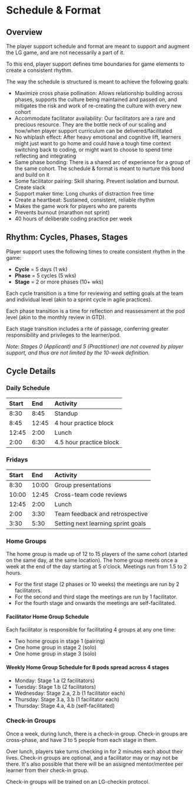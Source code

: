 # Schedule & Format

## Overview

The player support schedule and format are meant to support and augment the LG game, and are not necessarily a part of it.

To this end, player support defines time boundaries for game elements to create a consistent rhythm.

The way the schedule is structured is meant to achieve the following goals:

- Maximize cross phase pollination: Allows relationship building across phases, supports the culture being maintained and passed on, and mitigates the risk and work of re-creating the culture with every new cohort
- Accommodate facilitator availability: Our facilitators are a rare and precious resource. They are the bottle neck of our scaling and how/when player support curriculum can be delivered/facilitated
- No whiplash effect: After heavy emotional and cognitive lift, learners might just want to go home and could have a tough time context switching back to coding, or might want to choose to spend time reflecting and integrating
- Same phase bonding: There is a shared arc of experience for a group of the same cohort. The schedule & format is meant to nurture this bond and build on it
- Some facilitator pairing: Skill sharing. Prevent isolation and burnout. Create slack
- Support maker time: Long chunks of distraction free time
- Create a heartbeat: Sustained, consistent, reliable rhythm
- Makes the game work for players who are parents
- Prevents burnout (marathon not sprint)
- 40 hours of deliberate coding practice per week

## Rhythm: Cycles, Phases, Stages

Player support uses the following times to create consistent rhythm in the game:

- **Cycle** = 5 days (1 wk)
- **Phase** = 5 cycles (5 wks)
- **Stage** = 2 or more phases (10+ wks)

Each cycle transition is a time for reviewing and setting goals at the team and individual level (akin to a sprint cycle in agile practices).

Each phase transition is a time for reflection and reassessment at the pod level (akin to the monthly review in GTD).

Each stage transition includes a rite of passage, conferring greater responsibility and privileges to the learner/pod.

_Note: Stages 0 (Applicant) and 5 (Practitioner) are not covered by player support, and thus are not limited by the 10-week definition._

## Cycle Details

### Daily Schedule

| Start | End   | Activity                |
|:------|:------|:------------------------|
| 8:30  | 8:45  | Standup                 |
| 8:45  | 12:45 | 4 hour practice block   |
| 12:45 | 2:00  | Lunch                   |
| 2:00  | 6:30  | 4.5 hour practice block |

### Fridays
| Start | End   | Activity                           |
|:------|:------|:-----------------------------------|
| 8:30  | 10:00 | Group presentations                |
| 10:00 | 12:45 | Cross-team code reviews            |
| 12:45 | 2:00  | Lunch                              |
| 2:00  | 3:30  | Team feedback and retrospective    |
| 3:30  | 5:30  | Setting next learning sprint goals |

### Home Groups

The home group is made up of 12 to 15 players of the same cohort (started on the same day, at the same location).
The home group meets once a week at the end of the day starting at 5 o'clock. Meetings run from 1.5 to 2 hours.

- For the first stage (2 phases or 10 weeks) the meetings are run by 2 facilitators.
- For the second and third stage the meetings are run by 1 facilitator.
- For the fourth stage and onwards the meetings are self-facilitated.

#### Facilitator Home Group Schedule
Each facilitator is responsible for facilitating 4 groups at any one time:

- Two home groups in stage 1 (pairing)
- One home group in stage 2 (solo)
- One home group in stage 3 (solo)

#### Weekly Home Group Schedule for 8 pods spread across 4 stages
- Monday: Stage 1.a (2 facilitators)
- Tuesday: Stage 1.b (2 facilitators)
- Wednesday: Stage 2.a, 2.b (1 facilitator each)
- Thursday: Stage 3.a, 3.b (1 facilitator each)
- Thursday: Stage 4.a, 4.b (self-facilitated)

### Check-in Groups
Once a week, during lunch, there is a check-in group. Check-in groups are cross-phase, and have 3 to 5 people from each stage in them.

Over lunch, players take turns checking in for 2 minutes each about their lives. Check-in groups are optional, and a facilitator may or may not be there. It's also possible that there will be an assigned mentor/mentee per learner from their check-in group.

Check-in groups will be trained on an LG-checkin protocol.
